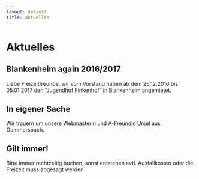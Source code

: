 ```yaml
---
layout: default
title: Aktuelles
---
```

# Aktuelles

## Blankenheim again 2016/2017

Liebe Freizeitfreunde, wir vom Vorstand haben ab dem
26.12.2016 bis 05.01.2017  den “Jugendhof Finkenhof“
in Blankenheim angemietet.

## In eigener Sache

Wir trauern um unsere Webmasterin und A-Freundin [Ursel](http://www.wirtrauern.de/Traueranzeige/Ursel-Koester) aus Gummersbach.

## Gilt immer!

Bitte immer rechtzeitig buchen, sonst entstehen evtl.
Ausfallkosten oder die Freizeit muss abgesagt werden
